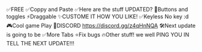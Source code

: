✅FREE
✅Coppy and Paste
✅Here are the stuff UPDATED?
🌟Buttons and toggles
⚡Draggable
✨CUSTOME IT HOW YOU LIKE!
✅Keyless No key :d  
🎮Cool game Play
📢DISCORD https://discord.gg/z4qHnNQA
🛠Next update is going to be
✅More Tabs
⭐Fix bugs
🔥Other stuff! we well PING YOU IN TELL THE NEXT UPDATE!!!
